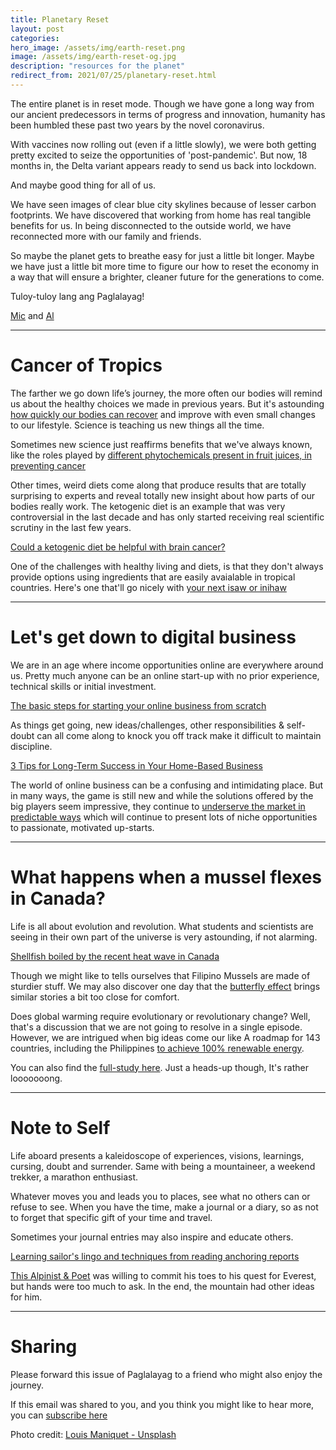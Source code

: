 ```yaml
---
title: Planetary Reset
layout: post
categories:
hero_image: /assets/img/earth-reset.png
image: /assets/img/earth-reset-og.jpg
description: "resources for the planet"
redirect_from: 2021/07/25/planetary-reset.html
---
```


The entire planet is in reset mode. Though we have gone a long way from our ancient predecessors in terms of progress and innovation, humanity has been humbled these past two years by the novel coronavirus. 

With vaccines now rolling out (even if a little slowly), we were both getting pretty excited to seize the opportunities of 'post-pandemic'. But now, 18 months in, the Delta variant appears ready to send us back into lockdown.

And maybe good thing for all of us. 

We have seen images of clear blue city skylines because of lesser carbon footprints. We have discovered that working from home has real tangible benefits for us. In being disconnected to the outside world, we have reconnected more with our family and friends. 

So maybe the planet gets to breathe easy for just a little bit longer.  Maybe we have just a little bit more time to figure our how to reset the economy in a way that will ensure a brighter, cleaner future for the generations to come. 

Tuloy-tuloy lang ang Paglalayag!

[Mic](https://www.linkedin.com/in/michael-carlos-3008ab31) and [Al](https://www.sunetrike.com/team/al-gray)


---

# Cancer of Tropics

The farther we go down life’s journey, the more often our bodies will remind us about the healthy choices we made in previous years.  But it's astounding [how quickly our bodies can recover](https://www.medicalnewstoday.com/articles/autophagy) and improve with even small changes to our lifestyle.  Science is teaching us new things all the time.

Sometimes new science just reaffirms benefits that we've always known, like the roles played by [different phytochemicals present in fruit juices, in preventing cancer](https://jeanlamantia.com/cancer-bites-diet-blog/juicing-for-cancer/)

Other times, weird diets come along that produce results that are totally surprising to experts and reveal totally new insight about how parts of our bodies really work. The ketogenic diet is an example that was very controversial in the last decade and has only started receiving real scientific scrutiny in the last few years.

[Could a ketogenic diet be helpful with brain cancer?](https://www.sciencedaily.com/releases/2021/07/210707160516.htm)

One of the challenges with healthy living and diets, is that they don't always provide options using ingredients that are easily avaialable in tropical countries.
Here's one that'll go nicely with [your next isaw or inihaw](
https://jennabraddock.com/grilled-okra-and-tomatoes/)


---


# Let's get down to digital business

We are in an age where income opportunities online are everywhere around us.  Pretty much anyone can be an online start-up with no prior experience, technical skills or initial investment. 

[The basic steps for starting your online business from scratch](https://smallbiztrends.com/2021/07/creating-business-from-scratch.html)


As things get going, new ideas/challenges, other responsibilities & self-doubt can all come along to knock you off track make it difficult to maintain discipline.

[3 Tips for Long-Term Success in Your Home-Based Business](https://www.business-opportunities.biz/2021/07/15/tips-for-success-in-your-home-based-business/)

The world of online business can be a confusing and intimidating place.  But in many ways, the game is still new and while the solutions offered by the big players seem impressive, they continue to [underserve the market in predictable ways](https://www.mdpi.com/2072-6643/13/3/905) which will continue to present lots of niche opportunities to passionate, motivated up-starts.

---

# What happens when a mussel flexes in Canada?

Life is all about evolution and revolution. What students and scientists are seeing in their own part of the universe is very astounding, if not alarming.

[Shellfish boiled by the recent heat wave in Canada](https://www.cbc.ca/news/canada/british-columbia/intertidal-animals-ubc-research-1.6090774)

Though we might like to tells ourselves that Filipino Mussels are made of sturdier stuff. We may also discover one day that the [butterfly effect](https://www.onegreenplanet.org/environment/how-the-butterfly-can-shape-an-ecosystem-and-why-we-need-to-protect-them/) brings similar stories a bit too close for comfort.

Does global warming require evolutionary or revolutionary change? Well, that's a discussion that we are not going to resolve in a single episode.  However, we are intrigued when big ideas come our like A roadmap for 143 countries, including the Philippines [to achieve 100% renewable energy](https://cleantechnica.com/2019/12/29/green-new-deals-for-the-world-are-green-good-deals/).  

You can also find the [full-study here](http://web.stanford.edu/group/efmh/jacobson/Articles/I/143WWSCountries.pdf).  Just a heads-up though, It's rather looooooong.

---

# Note to Self

Life aboard presents a kaleidoscope of experiences, visions, learnings, cursing, doubt and surrender. Same with being a mountaineer, a weekend trekker, a marathon enthusiast.

Whatever moves you and leads you to places, see what no others can or refuse to see. When you have the time, make a journal or a diary, so as not to forget that specific gift of your time and travel.  

Sometimes your journal entries may also inspire and educate others.

[Learning sailor's lingo and techniques from reading anchoring reports](
https://www.morganscloud.com/2021/07/18/two-interesting-anchoring-reports/)



[This Alpinist & Poet](www.alpinist.com/doc/web21c/wfeature-a74-nejc-zaplotnik-mountain-poet) was willing to commit his toes to his quest for Everest, but hands were too much to ask.  In the end, the mountain had other ideas for him.


---

# Sharing

Please forward this issue of Paglalayag to a friend who might also enjoy the journey.

If this email was shared to you, and you think you might like to hear more, you can [subscribe here](https://ck.paglalayag.net/)

Photo credit: [Louis Maniquet - Unsplash](https://unsplash.com/photos/71QXQUSC_Do)